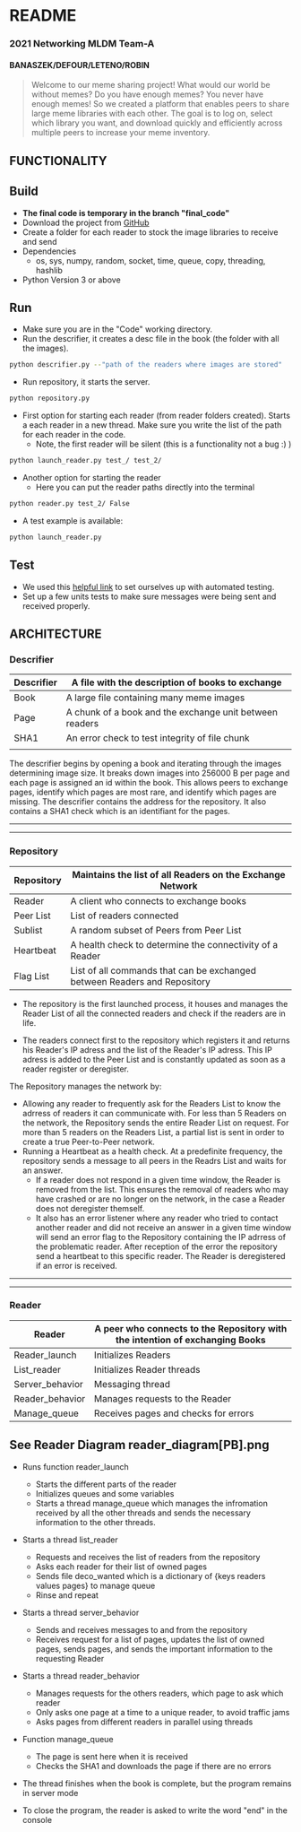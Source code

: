 # README
### 2021 Networking MLDM Team-A
####  BANASZEK/DEFOUR/LETENO/ROBIN

>Welcome to our meme sharing project! What would our world be without memes? Do you have enough memes? You never have enough memes! So we created a platform that enables peers to share large meme libraries with each other. The goal is to log on, select which library you want, and download quickly and efficiently across multiple peers to increase your meme inventory.

## FUNCTIONALITY
Build
--
- **The final code is temporary in the branch "final_code"**
- Download the project from [GitHub](https://github.com/UJM-INFO/2021-net-a)
- Create a folder for each reader to stock the image libraries to receive and send
- Dependencies
  - os, sys, numpy, random, socket, time, queue, copy, threading, hashlib
- Python Version 3 or above

Run
--
- Make sure you are in the "Code" working directory.
- Run the descrifier, it creates a desc file in the book (the folder with all the images).
```sh
python descrifier.py --"path of the readers where images are stored"
```
- Run repository, it starts the server.
```sh
python repository.py 
```
- First option for starting each reader (from reader folders created). Starts a each reader in a new thread. Make sure you write the list of the path for each reader in the code. 
  - Note, the first reader will be silent (this is a functionality not a bug :) )
```sh
python launch_reader.py test_/ test_2/
```
- Another option for starting the reader
  - Here you can put the reader paths directly into the terminal
```sh
python reader.py test_2/ False
```
- A test example is available:
```sh
python launch_reader.py 
```

Test
-- 
- We used this [helpful link](https://coderefinery.github.io/testing/gh-actions/) to set ourselves up with automated testing.
- Set up a few units tests to make sure messages were being sent and received properly.


## ARCHITECTURE

### Descrifier
| Descrifier | A file with the description of books to exchange|
| ------ | ------ |
| Book | A large file containing many meme images|
| Page | A chunk of a book and the exchange unit between readers|
| SHA1 | An error check to test integrity of file chunk |
|  | |

The descrifier begins by opening a book and iterating through the images determining image size. It breaks down images into 256000 B per page and each page is assigned an id within the book. This allows peers to exchange pages, identify which pages are most rare, and identify which pages are missing. The descrifier contains the address for the repository. It also contains a SHA1 check which is an identifiant for the pages. 

-----
-----
### Repository
| Repository | Maintains the list of all Readers on the Exchange Network|
| ------ | ------ |
| Reader | A client who connects to exchange books|
| Peer List | List of readers connected |
| Sublist | A random subset of Peers from Peer List |
| Heartbeat | A health check to determine the connectivity of a Reader |
| Flag List | List of all commands that can be exchanged between Readers and Repository |

- The repository is the first launched process, it houses and manages the Reader List of all the connected readers and check if the readers are in life. 

- The readers connect first to the repository which registers it and returns his Reader's IP adress and the list of the Reader's IP adress. This IP adress is added to the Peer List and is constantly updated as soon as a reader register or deregister. 

The Repository manages the network by:
- Allowing any reader to frequently ask for the Readers List to know the adrress of readers it can communicate with. For less than 5 Readers on the network, the Repository sends the entire Reader List on request. For more than 5 readers on the Readers List, a partial list is sent in order to create a true Peer-to-Peer network.
- Running a Heartbeat as a health check. At a predefinite frequency, the repository sends a message to all peers in the Readrs List and waits for an answer. 
   - If a reader does not respond in a given time window, the Reader is removed from the list. This ensures the removal of readers who may have crashed or are no longer on the network, in the case a Reader does not deregister themself.
   - It also has an error listener where any reader who tried to contact another reader and did not receive an answer in a given time window will send an error flag to the Repository containing the IP adrress of the problematic reader. After reception of the error the repository send a heartbeat to this specific reader. The Reader is deregistered if an error is received.

-----
-----
### Reader

| Reader | A peer who connects to the Repository with the intention of exchanging Books|
| ------ | ------ |
| Reader_launch | Initializes Readers|
| List_reader | Initializes Reader threads |
| Server_behavior | Messaging thread |
| Reader_behavior | Manages requests to the Reader | 
| Manage_queue | Receives pages and checks for errors |

See Reader Diagram reader_diagram[PB].png
-- 
- Runs function reader_launch 
  - Starts the different parts of the reader
  - Initializes queues and some variables
  - Starts a thread manage_queue which manages the infromation received by all the other threads and sends the necessary information to the other threads.

- Starts a thread list_reader 
  - Requests and receives the list of readers from the repository 
  - Asks each reader for their list of owned pages
  - Sends file deco_wanted which is a dictionary of {keys readers values pages} to manage queue
  - Rinse and repeat

- Starts a thread server_behavior
  - Sends and receives messages to and from the repository
  - Receives request for a list of pages, updates the list of owned pages, sends pages, and sends the important information to the requesting Reader

- Starts a thread reader_behavior 
  - Manages requests for the others readers, which page to ask which reader
  - Only asks one page at a time to a unique reader, to avoid traffic jams
  - Asks pages from different readers in parallel using threads

- Function manage_queue
  - The page is sent here when it is received
  - Checks the SHA1 and downloads the page if there are no errors

- The thread finishes when the book is complete, but the program remains in server mode
- To close the program, the reader is asked to write the word "end" in the console



















